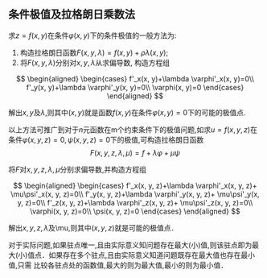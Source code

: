 ## 条件极值及拉格朗日乘数法

求$z=f(x,y)$在条件$\varphi(x, y)$下的条件极值的一般方法为:

1.  构造拉格朗日函数$F(x,y,\lambda) = f(x,y)+\rho \lambda(x,y)$;
2.  将$F(x,y,\lambda)$分别对$x,y, \lambda$从求偏导数, 构造方程组

$$
\begin{aligned}
	\begin{cases}
		f'_x(x, y)+\lambda \varphi'_x(x, y)=0\\
		f'_y(x, y)+\lambda \varphi'_y(x, y)=0\\
		\varphi(x, y)=0
	\end{cases}
\end{aligned}
$$

解出$x, y$及$\lambda$,则其中$(x, y)$就是函数$f(x, y)$在条件$\varphi(x, y)=0$下的可能的极值点.

以上方法可推广到对于$n$元函数在m个约束条件下的极值问题,如求$u=f(x,y,z)$在条件$\varphi(x, y, z)=0, \psi(x, y, z)=0$下的极值,可构造拉格朗日函数
$$F(x,y,z,\lambda,\mu) = f+\lambda \varphi+\mu \psi$$

将$F$对$x, y, z, \lambda, \mu$分别求偏导数,并构造方程组

$$
\begin{aligned}
	\begin{cases}
		f'_x(x, y, z)+\lambda \varphi'_x(x, y, z)+ \mu\psi'_x(x, y, z)=0\\
		f'_y(x, y, z)+\lambda \varphi'_y(x, y, z)+ \mu\psi'_y(x, y, z)=0\\
		f'_z(x, y, z)+\lambda \varphi'_z(x, y, z)+ \mu\psi'_z(x, y, z)=0\\
		\varphi(x, y, z)=0\\
		\psi(x, y, z)=0
	\end{cases}
\end{aligned}
$$

解出$x, y, z, \lambda$及\mu,则其中$(x, y, z)$就是可能的极值点．

对于实际问题,如果驻点唯一,且由实际意义知问题存在最大(小)值,则该驻点即为最 大(小)值点．如果存在多个驻点,且由实际意义知道问题既存在最大值也存在最小值,只需 比较各驻点处的函数值,最大的则为最大值,最小的则为最小值．
